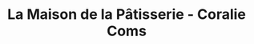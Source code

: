 ---
title: "La Maison de la Pâtisserie - Coralie Coms"
url: /cabestany/la-maison-de-la-patisserie-coralie-coms/
shop: Konditorei
---